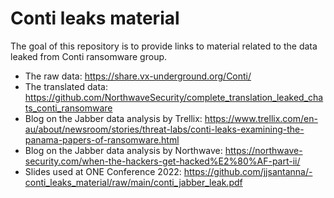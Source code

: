 # Conti leaks material

The goal of this repository is to provide links to material related to the data leaked from Conti ransomware group.

- The raw data: https://share.vx-underground.org/Conti/
- The translated data: https://github.com/NorthwaveSecurity/complete_translation_leaked_chats_conti_ransomware
- Blog on the Jabber data analysis by Trellix: https://www.trellix.com/en-au/about/newsroom/stories/threat-labs/conti-leaks-examining-the-panama-papers-of-ransomware.html
- Blog on the Jabber data analysis by Northwave: https://northwave-security.com/when-the-hackers-get-hacked%E2%80%AF-part-ii/
- Slides used at ONE Conference 2022: https://github.com/jjsantanna/-conti_leaks_material/raw/main/conti_jabber_leak.pdf

